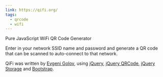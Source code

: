 ```yaml
---
link: https://qifi.org/
tags:
  - qrcode
  - wifi
---
```

Pure JavaScript WiFi QR Code Generator

Enter in your network SSID name and password and generate a QR code that can be scanned to auto-connect to that network.

QiFi was written by [Evgeni Golov](https://www.die-welt.net/), using [jQuery](http://jquery.com/), [jQuery QRCode](http://jeromeetienne.github.io/jquery-qrcode/), [jQuery Storage](http://yckart.github.io/jquery.storage.js/) and [Bootstrap](https://getbootstrap.com/).